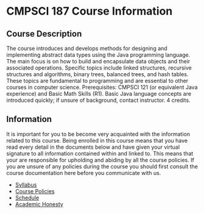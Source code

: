 # CMPSCI 187 Course Information

## Course Description

The course introduces and develops methods for designing and
implementing abstract data types using the Java programming
language. The main focus is on how to build and encapsulate data
objects and their associated operations. Specific topics include
linked structures, recursive structures and algorithms, binary trees,
balanced trees, and hash tables. These topics are fundamental to
programming and are essential to other courses in computer
science. Prerequisites: CMPSCI 121 (or equivalent Java experience) and
Basic Math Skills (R1). Basic Java language concepts are introduced
quickly; if unsure of background, contact instructor. 4 credits.

## Information

It is important for you to be become very acquainted with the
information related to this course. Being enrolled in this course
means that you have read every detail in the documents below and have
given your virtual signature to all information contained within and
linked to. This means that your are responsible for upholding and
abiding by all the course policies. If you are unsure of any policies
during the course you should first consult the course documentation
here before you communicate with us.

* [Syllabus](syllabus.md)
* [Course Policies](policies.md)
* [Schedule](schedule.md)
* [Academic Honesty](honesty.md)
